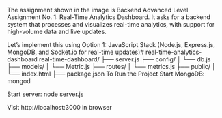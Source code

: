The assignment shown in the image is Backend Advanced Level Assignment No. 1: Real-Time Analytics Dashboard. It asks for a backend system that processes and visualizes real-time analytics, with support for high-volume data and live updates.

Let’s implement this using Option 1: JavaScript Stack (Node.js, Express.js, MongoDB, and Socket.io for real-time updates)# real-time-analytics-dashboard
real-time-dashboard/
├── server.js
├── config/
│   └── db.js
├── models/
│   └── Metric.js
├── routes/
│   └── metrics.js
├── public/
│   └── index.html
├── package.json
To Run the Project
Start MongoDB: mongod

Start server: node server.js

Visit http://localhost:3000 in browser
